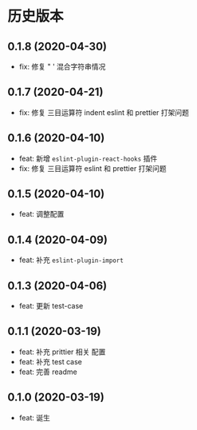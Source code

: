 # 历史版本
## 0.1.8 (2020-04-30)
* fix: 修复 " ' 混合字符串情况

## 0.1.7 (2020-04-21)
* fix: 修复 三目运算符 indent eslint 和 prettier 打架问题
## 0.1.6 (2020-04-10)
* feat: 新增 `eslint-plugin-react-hooks` 插件
* fix: 修复 三目运算符 eslint 和 prettier 打架问题

## 0.1.5 (2020-04-10)
* feat: 调整配置

## 0.1.4 (2020-04-09)
* feat: 补充 `eslint-plugin-import`

## 0.1.3 (2020-04-06)
* feat: 更新 test-case

## 0.1.1 (2020-03-19)
* feat: 补充 prittier 相关 配置
* feat: 补充 test case
* feat: 完善 readme

## 0.1.0 (2020-03-19)
* feat: 诞生